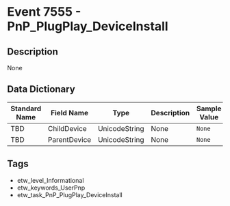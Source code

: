 # Event 7555 - PnP_PlugPlay_DeviceInstall

## Description
None

## Data Dictionary
|Standard Name|Field Name|Type|Description|Sample Value|
|---|---|---|---|---|
|TBD|ChildDevice|UnicodeString|None|`None`|
|TBD|ParentDevice|UnicodeString|None|`None`|

## Tags
* etw_level_Informational
* etw_keywords_UserPnp
* etw_task_PnP_PlugPlay_DeviceInstall